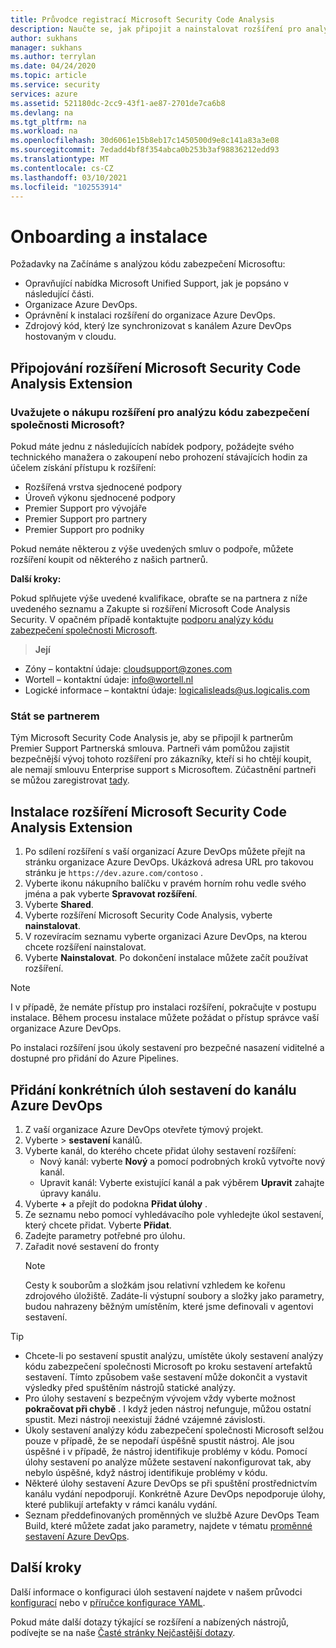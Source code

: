 ```yaml
---
title: Průvodce registrací Microsoft Security Code Analysis
description: Naučte se, jak připojit a nainstalovat rozšíření pro analýzu kódu Microsoft Security. Viz předpoklady a zobrazení dalších prostředků.
author: sukhans
manager: sukhans
ms.author: terrylan
ms.date: 04/24/2020
ms.topic: article
ms.service: security
services: azure
ms.assetid: 521180dc-2cc9-43f1-ae87-2701de7ca6b8
ms.devlang: na
ms.tgt_pltfrm: na
ms.workload: na
ms.openlocfilehash: 30d6061e15b8eb17c1450500d9e8c141a83a3e08
ms.sourcegitcommit: 7edadd4bf8f354abca0b253b3af98836212edd93
ms.translationtype: MT
ms.contentlocale: cs-CZ
ms.lasthandoff: 03/10/2021
ms.locfileid: "102553914"
---
```

# <a name="onboarding-and-installing"></a>Onboarding a instalace

Požadavky na Začínáme s analýzou kódu zabezpečení Microsoftu:

- Opravňující nabídka Microsoft Unified Support, jak je popsáno v následující části.
- Organizace Azure DevOps.
- Oprávnění k instalaci rozšíření do organizace Azure DevOps.
- Zdrojový kód, který lze synchronizovat s kanálem Azure DevOps hostovaným v cloudu.

## <a name="onboarding-the-microsoft-security-code-analysis-extension"></a>Připojování rozšíření Microsoft Security Code Analysis Extension

### <a name="interested-in-purchasing-the-microsoft-security-code-analysis-extension"></a>Uvažujete o nákupu rozšíření pro analýzu kódu zabezpečení společnosti Microsoft?

Pokud máte jednu z následujících nabídek podpory, požádejte svého technického manažera o zakoupení nebo prohození stávajících hodin za účelem získání přístupu k rozšíření:

- Rozšířená vrstva sjednocené podpory
- Úroveň výkonu sjednocené podpory
- Premier Support pro vývojáře
- Premier Support pro partnery
- Premier Support pro podniky

Pokud nemáte některou z výše uvedených smluv o podpoře, můžete rozšíření koupit od některého z našich partnerů.

**Další kroky:**

Pokud splňujete výše uvedené kvalifikace, obraťte se na partnera z níže uvedeného seznamu a Zakupte si rozšíření Microsoft Code Analysis Security. V opačném případě kontaktujte [podporu analýzy kódu zabezpečení společnosti Microsoft](mailto:mscahelp@microsoft.com?Subject=Microsoft%20Security%20Code%20Analysis%20Support%20Request).

>**Její**

- Zóny – kontaktní údaje: cloudsupport@zones.com
- Wortell – kontaktní údaje: info@wortell.nl
- Logické informace – kontaktní údaje: logicalisleads@us.logicalis.com

### <a name="become-a-partner"></a>Stát se partnerem

Tým Microsoft Security Code Analysis je, aby se připojil k partnerům Premier Support Partnerská smlouva. Partneři vám pomůžou zajistit bezpečnější vývoj tohoto rozšíření pro zákazníky, kteří si ho chtějí koupit, ale nemají smlouvu Enterprise support s Microsoftem. Zúčastnění partneři se můžou zaregistrovat [tady](http://www.microsoftpartnersupport.com/msrd/opin).

## <a name="installing-the-microsoft-security-code-analysis-extension"></a>Instalace rozšíření Microsoft Security Code Analysis Extension

1. Po sdílení rozšíření s vaší organizací Azure DevOps můžete přejít na stránku organizace Azure DevOps. Ukázková adresa URL pro takovou stránku je `https://dev.azure.com/contoso` .
1. Vyberte ikonu nákupního balíčku v pravém horním rohu vedle svého jména a pak vyberte **Spravovat rozšíření**.
1. Vyberte **Shared**.
1. Vyberte rozšíření Microsoft Security Code Analysis, vyberte **nainstalovat**.
1. V rozevíracím seznamu vyberte organizaci Azure DevOps, na kterou chcete rozšíření nainstalovat.
1. Vyberte **Nainstalovat**. Po dokončení instalace můžete začít používat rozšíření.

>[!NOTE]
> I v případě, že nemáte přístup pro instalaci rozšíření, pokračujte v postupu instalace. Během procesu instalace můžete požádat o přístup správce vaší organizace Azure DevOps.

Po instalaci rozšíření jsou úkoly sestavení pro bezpečné nasazení viditelné a dostupné pro přidání do Azure Pipelines.

## <a name="adding-specific-build-tasks-to-your-azure-devops-pipeline"></a>Přidání konkrétních úloh sestavení do kanálu Azure DevOps

1. Z vaší organizace Azure DevOps otevřete týmový projekt.
1. Vyberte   >  **sestavení** kanálů.
1. Vyberte kanál, do kterého chcete přidat úlohy sestavení rozšíření:
   - Nový kanál: vyberte **Nový** a pomocí podrobných kroků vytvořte nový kanál.
   - Upravit kanál: Vyberte existující kanál a pak výběrem **Upravit** zahajte úpravy kanálu.
1. Vyberte **+** a přejít do podokna **Přidat úlohy** .
1. Ze seznamu nebo pomocí vyhledávacího pole vyhledejte úkol sestavení, který chcete přidat. Vyberte **Přidat**.
1. Zadejte parametry potřebné pro úlohu.
1. Zařadit nové sestavení do fronty
   >[!NOTE]
   >Cesty k souborům a složkám jsou relativní vzhledem ke kořenu zdrojového úložiště. Zadáte-li výstupní soubory a složky jako parametry, budou nahrazeny běžným umístěním, které jsme definovali v agentovi sestavení.

> [!TIP]
>
> - Chcete-li po sestavení spustit analýzu, umístěte úkoly sestavení analýzy kódu zabezpečení společnosti Microsoft po kroku sestavení artefaktů sestavení. Tímto způsobem vaše sestavení může dokončit a vystavit výsledky před spuštěním nástrojů statické analýzy.
> - Pro úlohy sestavení s bezpečným vývojem vždy vyberte možnost **pokračovat při chybě** . I když jeden nástroj nefunguje, můžou ostatní spustit. Mezi nástroji neexistují žádné vzájemné závislosti.
> - Úkoly sestavení analýzy kódu zabezpečení společnosti Microsoft selžou pouze v případě, že se nepodaří úspěšně spustit nástroj. Ale jsou úspěšné i v případě, že nástroj identifikuje problémy v kódu. Pomocí úlohy sestavení po analýze můžete sestavení nakonfigurovat tak, aby nebylo úspěšné, když nástroj identifikuje problémy v kódu.
> - Některé úlohy sestavení Azure DevOps se při spuštění prostřednictvím kanálu vydání nepodporují. Konkrétně Azure DevOps nepodporuje úlohy, které publikují artefakty v rámci kanálu vydání.
> - Seznam předdefinovaných proměnných ve službě Azure DevOps Team Build, které můžete zadat jako parametry, najdete v tématu [proměnné sestavení Azure DevOps](/azure/devops/pipelines/build/variables?tabs=batch).

## <a name="next-steps"></a>Další kroky

Další informace o konfiguraci úloh sestavení najdete v našem průvodci [konfigurací](security-code-analysis-customize.md) nebo v [příručce konfigurace YAML](yaml-configuration.md).

Pokud máte další dotazy týkající se rozšíření a nabízených nástrojů, podívejte se na naše [Časté stránky Nejčastější dotazy](security-code-analysis-faq.md).